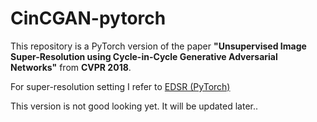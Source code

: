 # CinCGAN-pytorch

This repository is a PyTorch version of the paper **"Unsupervised Image Super-Resolution using Cycle-in-Cycle Generative Adversarial Networks"** from **CVPR 2018**.


For super-resolution setting I refer to [EDSR (PyTorch)](https://github.com/thstkdgus35/EDSR-PyTorch)

This version is not good looking yet. 
It will be updated later..

